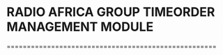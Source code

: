 RADIO  AFRICA  GROUP  TIMEORDER  MANAGEMENT MODULE
====================================================
====================================================